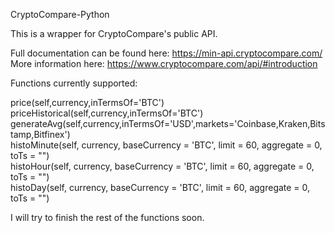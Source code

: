 CryptoCompare-Python

This is a wrapper for CryptoCompare's public API.

Full documentation can be found here: https://min-api.cryptocompare.com/                                                                    
More information here: https://www.cryptocompare.com/api/#introduction

Functions currently supported:

price(self,currency,inTermsOf='BTC')                                                      
priceHistorical(self,currency,inTermsOf='BTC')                                                                                      
generateAvg(self,currency,inTermsOf='USD',markets='Coinbase,Kraken,Bitstamp,Bitfinex')              
histoMinute(self, currency, baseCurrency = 'BTC', limit = 60, aggregate = 0, toTs = "")                 
histoHour(self, currency, baseCurrency = 'BTC', limit = 60, aggregate = 0, toTs = "")                                                     
histoDay(self, currency, baseCurrency = 'BTC', limit = 60, aggregate = 0, toTs = "")

I will try to finish the rest of the functions soon.

